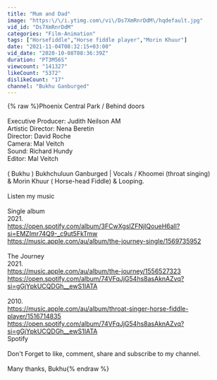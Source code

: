 ```yaml
---
title: "Mum and Dad"
image: "https:\/\/i.ytimg.com\/vi\/Ds7XmRnrDdM\/hqdefault.jpg"
vid_id: "Ds7XmRnrDdM"
categories: "Film-Animation"
tags: ["Horsefiddle","Horse fiddle player","Morin Khuur"]
date: "2021-11-04T08:32:15+03:00"
vid_date: "2020-10-08T08:36:39Z"
duration: "PT3M56S"
viewcount: "141327"
likeCount: "5372"
dislikeCount: "17"
channel: "Bukhu Ganburged"
---
```

{% raw %}Phoenix Central Park / Behind doors<br /><br />Executive Producer: Judith Neilson AM<br />      Artistic Director: Nena Beretin <br />                    Director: David Roche<br />                     Camera: Mal Veitch<br />                        Sound: Richard Hundy<br />                        Editor: Mal Veitch<br /><br />( Bukhu ) Bukhchuluun Ganburged   |   Vocals / Khoomei (throat singing)<br /> &amp; Morin Khuur ( Horse-head Fiddle) &amp; Looping.<br /><br />Listen my music<br /><br />Single album<br />2021.<br /><a rel="nofollow" target="blank" href="https://open.spotify.com/album/3FCwXgsIZFNjIQoueH6all?si=EMZImr74Q9-_c9ut5FkTmw">https://open.spotify.com/album/3FCwXgsIZFNjIQoueH6all?si=EMZImr74Q9-_c9ut5FkTmw</a><br /><a rel="nofollow" target="blank" href="https://music.apple.com/au/album/the-journey-single/1569735952">https://music.apple.com/au/album/the-journey-single/1569735952</a><br /><br />The Journey<br />2021.<br /><a rel="nofollow" target="blank" href="https://music.apple.com/au/album/the-journey/1556527323">https://music.apple.com/au/album/the-journey/1556527323</a><br /><a rel="nofollow" target="blank" href="https://open.spotify.com/album/74VFqJjG54hs8asAknAZvq?si=gGjYpkUCQDGh__ewS1IATA">https://open.spotify.com/album/74VFqJjG54hs8asAknAZvq?si=gGjYpkUCQDGh__ewS1IATA</a><br /><br />2010.<br /><a rel="nofollow" target="blank" href="https://music.apple.com/au/album/throat-singer-horse-fiddle-player/1516714835">https://music.apple.com/au/album/throat-singer-horse-fiddle-player/1516714835</a><br /><a rel="nofollow" target="blank" href="https://open.spotify.com/album/74VFqJjG54hs8asAknAZvq?si=gGjYpkUCQDGh__ewS1IATA">https://open.spotify.com/album/74VFqJjG54hs8asAknAZvq?si=gGjYpkUCQDGh__ewS1IATA</a><br />Spotify<br /><br />Don't Forget to like, comment, share and subscribe to my channel.<br /><br />Many thanks, Bukhu{% endraw %}
